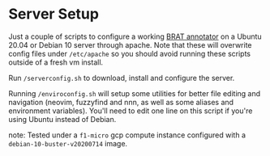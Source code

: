 # Server Setup
Just a couple of scripts to configure a working [BRAT annotator][brat-url] on a
Ubuntu 20.04 or Debian 10 server through apache. Note that these will overwrite
config files under `/etc/apache` so you should avoid running these scripts outside
of a fresh vm install.

Run `/serverconfig.sh` to download, install and configure the server.

Running `/enviroconfig.sh` will setup some utilities for better file editing and
navigation (neovim, fuzzyfind and nnn, as well as some aliases and environment
variables). You'll need to edit one line on this script if you're using Ubuntu
instead of Debian.

note: Tested under a `f1-micro` gcp compute instance configured with a
`debian-10-buster-v20200714` image.

[brat-url]: https://brat.nlplab.org/index.html
